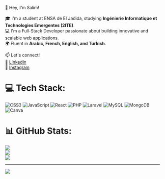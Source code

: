 👋 Hey, I'm Salim!<br/>  
🎓 I'm a student at ENSA de El Jadida, studying **Ingénierie Informatique et Technologies Emergentes (2ITE)**. <br/> 
💻 I'm a Full-Stack Developer passionate about building innovative and scalable web applications.<br/>
🌍 Fluent in **Arabic, French, English, and Turkish**.  <br/>

📫 Let's connect! <br/> 
🔗 [LinkedIn](https://www.linkedin.com/in/salim-boulkhir/)  <br/>
📸 [Instagram](https://www.instagram.com/boulkhirsalim/)  <br/>

# 💻 Tech Stack:
![CSS3](https://img.shields.io/badge/css3-%231572B6.svg?style=for-the-badge&logo=css3&logoColor=white) ![JavaScript](https://img.shields.io/badge/javascript-%23323330.svg?style=for-the-badge&logo=javascript&logoColor=%23F7DF1E) ![React](https://img.shields.io/badge/react-%2320232a.svg?style=for-the-badge&logo=react&logoColor=%2361DAFB) ![PHP](https://img.shields.io/badge/php-%23777BB4.svg?style=for-the-badge&logo=php&logoColor=white) ![Laravel](https://img.shields.io/badge/laravel-%23FF2D20.svg?style=for-the-badge&logo=laravel&logoColor=white) ![MySQL](https://img.shields.io/badge/mysql-4479A1.svg?style=for-the-badge&logo=mysql&logoColor=white) ![MongoDB](https://img.shields.io/badge/MongoDB-%234ea94b.svg?style=for-the-badge&logo=mongodb&logoColor=white) ![Canva](https://img.shields.io/badge/Canva-%2300C4CC.svg?style=for-the-badge&logo=Canva&logoColor=white)
# 📊 GitHub Stats:
![](https://github-readme-stats.vercel.app/api?username=devloperSalim&theme=merko&hide_border=false&include_all_commits=false&count_private=false)<br/>
![](https://nirzak-streak-stats.vercel.app/?user=devloperSalim&theme=merko&hide_border=false)<br/>
![](https://github-readme-stats.vercel.app/api/top-langs/?username=devloperSalim&theme=merko&hide_border=false&include_all_commits=false&count_private=false&layout=compact)

---
[![](https://visitcount.itsvg.in/api?id=devloperSalim&icon=0&color=0)](https://visitcount.itsvg.in)

<!-- Proudly created with GPRM ( https://gprm.itsvg.in ) -->
